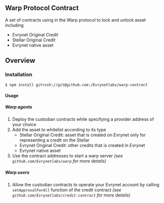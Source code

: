 ## Warp Protocol Contract

A set of contracts using in the Warp protocol to lock and unlock asset including
- Evrynet Original Credit
- Stellar Original Credit
- Evrynet native asset

## Overview

### Installation
```
$ npm install git+ssh://git@github.com:/Evrynetlabs/warp-contract
```

#### Usage
##### Warp agents
1. Deploy the custodian contracts while specifying a provider address of your choice
2. Add the asset to whitelist according to its type
    - Stellar Original Credit: asset that is created on Evrynet only for representing a credit on the Stellar
    - Evrynet Original Credit: other credits that is created in Evrynet
    - Evrynet native asset
3. Use the contract addresses to start a warp server *(see `github.com/Evrynetlabs/warp` for more details)*   

##### Warp users
1. Allow the custodian contracts to operate your Evrynet account by calling ```setApprovalForAll``` function of the credit contract *(see `github.com/Evrynetlabs/credit-contract` for more details)*